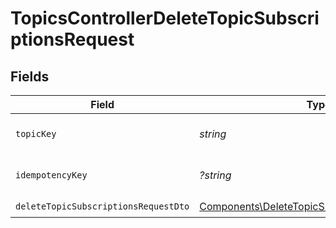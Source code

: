 # TopicsControllerDeleteTopicSubscriptionsRequest


## Fields

| Field                                                                                                          | Type                                                                                                           | Required                                                                                                       | Description                                                                                                    |
| -------------------------------------------------------------------------------------------------------------- | -------------------------------------------------------------------------------------------------------------- | -------------------------------------------------------------------------------------------------------------- | -------------------------------------------------------------------------------------------------------------- |
| `topicKey`                                                                                                     | *string*                                                                                                       | :heavy_check_mark:                                                                                             | The key identifier of the topic                                                                                |
| `idempotencyKey`                                                                                               | *?string*                                                                                                      | :heavy_minus_sign:                                                                                             | A header for idempotency purposes                                                                              |
| `deleteTopicSubscriptionsRequestDto`                                                                           | [Components\DeleteTopicSubscriptionsRequestDto](../../Models/Components/DeleteTopicSubscriptionsRequestDto.md) | :heavy_check_mark:                                                                                             | N/A                                                                                                            |